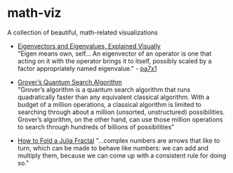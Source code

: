 # math-viz
A collection of beautiful, math-related visualizations

* [Eigenvectors and Eigenvalues, Explained Visually](http://setosa.io/ev/eigenvectors-and-eigenvalues/)  
  "Eigen means own, self... An eigenvector of an operator is one that acting on it with the operator brings it to itself, possibly scaled by a factor appropriately named eigenvalue." - [pa7x1](https://www.reddit.com/r/programming/comments/51cuyt/eigenvectors_and_eigenvalues_explained_visually/d7b99hb)

* [Grover’s Quantum Search Algorithm](http://twistedoakstudios.com/blog/Post2644_grovers-quantum-search-algorithm)  
  "Grover’s algorithm is a quantum search algorithm that runs quadratically faster than any equivalent classical algorithm. With a budget of a million operations, a classical algorithm is limited to searching through about a million (unsorted, unstructured) possibilities. Grover’s algorithm, on the other hand, can use those million operations to search through hundreds of billions of possibilities"

* [How to Fold a Julia Fractal](http://acko.net/blog/how-to-fold-a-julia-fractal/)
  "...complex numbers are arrows that like to turn, which can be made to behave like numbers: we can add and multiply them, because we can come up with a consistent rule for doing so."
